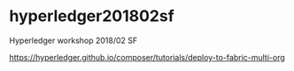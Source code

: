 # hyperledger201802sf
Hyperledger workshop 2018/02 SF

https://hyperledger.github.io/composer/tutorials/deploy-to-fabric-multi-org
